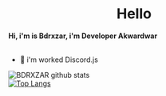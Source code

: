 <h1><center>Hello</center></h1>
<b>Hi, i'm is Bdrxzar, i'm Developer Akwardwar</b>

<br />
<br />

- 🔭 i'm worked Discord.js

![BDRXZAR github stats](https://github-readme-stats.vercel.app/api?username=badriian24&show_icons=true&theme=tokyonight)
<br />
[![Top Langs](https://github-readme-stats.vercel.app/api/top-langs/?username=badriian24)](https://github.com/badriian24/Bdrxzar)
